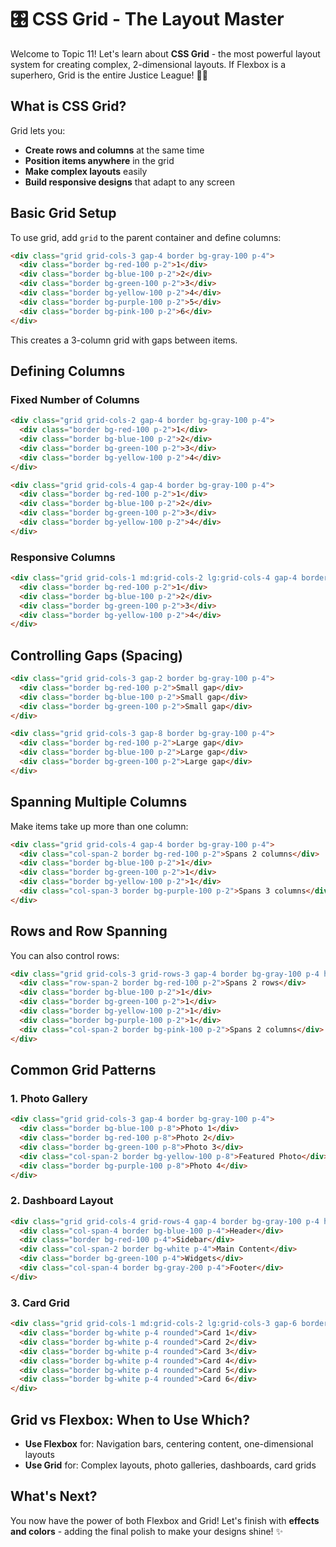 # 🎛️ CSS Grid - The Layout Master

Welcome to Topic 11! Let's learn about **CSS Grid** - the most powerful layout system for creating complex, 2-dimensional layouts. If Flexbox is a superhero, Grid is the entire Justice League! 🦸‍♂️

## What is CSS Grid?

Grid lets you:
- **Create rows and columns** at the same time
- **Position items anywhere** in the grid
- **Make complex layouts** easily
- **Build responsive designs** that adapt to any screen

## Basic Grid Setup

To use grid, add `grid` to the parent container and define columns:

```html
<div class="grid grid-cols-3 gap-4 border bg-gray-100 p-4">
  <div class="border bg-red-100 p-2">1</div>
  <div class="border bg-blue-100 p-2">2</div>
  <div class="border bg-green-100 p-2">3</div>
  <div class="border bg-yellow-100 p-2">4</div>
  <div class="border bg-purple-100 p-2">5</div>
  <div class="border bg-pink-100 p-2">6</div>
</div>
```

This creates a 3-column grid with gaps between items.

## Defining Columns

### Fixed Number of Columns
```html
<div class="grid grid-cols-2 gap-4 border bg-gray-100 p-4">
  <div class="border bg-red-100 p-2">1</div>
  <div class="border bg-blue-100 p-2">2</div>
  <div class="border bg-green-100 p-2">3</div>
  <div class="border bg-yellow-100 p-2">4</div>
</div>

<div class="grid grid-cols-4 gap-4 border bg-gray-100 p-4">
  <div class="border bg-red-100 p-2">1</div>
  <div class="border bg-blue-100 p-2">2</div>
  <div class="border bg-green-100 p-2">3</div>
  <div class="border bg-yellow-100 p-2">4</div>
</div>
```

### Responsive Columns
```html
<div class="grid grid-cols-1 md:grid-cols-2 lg:grid-cols-4 gap-4 border bg-gray-100 p-4">
  <div class="border bg-red-100 p-2">1</div>
  <div class="border bg-blue-100 p-2">2</div>
  <div class="border bg-green-100 p-2">3</div>
  <div class="border bg-yellow-100 p-2">4</div>
</div>
```

## Controlling Gaps (Spacing)

```html
<div class="grid grid-cols-3 gap-2 border bg-gray-100 p-4">
  <div class="border bg-red-100 p-2">Small gap</div>
  <div class="border bg-blue-100 p-2">Small gap</div>
  <div class="border bg-green-100 p-2">Small gap</div>
</div>

<div class="grid grid-cols-3 gap-8 border bg-gray-100 p-4">
  <div class="border bg-red-100 p-2">Large gap</div>
  <div class="border bg-blue-100 p-2">Large gap</div>
  <div class="border bg-green-100 p-2">Large gap</div>
</div>
```

## Spanning Multiple Columns

Make items take up more than one column:

```html
<div class="grid grid-cols-4 gap-4 border bg-gray-100 p-4">
  <div class="col-span-2 border bg-red-100 p-2">Spans 2 columns</div>
  <div class="border bg-blue-100 p-2">1</div>
  <div class="border bg-green-100 p-2">1</div>
  <div class="border bg-yellow-100 p-2">1</div>
  <div class="col-span-3 border bg-purple-100 p-2">Spans 3 columns</div>
</div>
```

## Rows and Row Spanning

You can also control rows:

```html
<div class="grid grid-cols-3 grid-rows-3 gap-4 border bg-gray-100 p-4 h-64">
  <div class="row-span-2 border bg-red-100 p-2">Spans 2 rows</div>
  <div class="border bg-blue-100 p-2">1</div>
  <div class="border bg-green-100 p-2">1</div>
  <div class="border bg-yellow-100 p-2">1</div>
  <div class="border bg-purple-100 p-2">1</div>
  <div class="col-span-2 border bg-pink-100 p-2">Spans 2 columns</div>
</div>
```

## Common Grid Patterns

### 1. Photo Gallery
```html
<div class="grid grid-cols-3 gap-4 border bg-gray-100 p-4">
  <div class="border bg-blue-100 p-8">Photo 1</div>
  <div class="border bg-red-100 p-8">Photo 2</div>
  <div class="border bg-green-100 p-8">Photo 3</div>
  <div class="col-span-2 border bg-yellow-100 p-8">Featured Photo</div>
  <div class="border bg-purple-100 p-8">Photo 4</div>
</div>
```

### 2. Dashboard Layout
```html
<div class="grid grid-cols-4 grid-rows-4 gap-4 border bg-gray-100 p-4 h-96">
  <div class="col-span-4 border bg-blue-100 p-4">Header</div>
  <div class="border bg-red-100 p-4">Sidebar</div>
  <div class="col-span-2 border bg-white p-4">Main Content</div>
  <div class="border bg-green-100 p-4">Widgets</div>
  <div class="col-span-4 border bg-gray-200 p-4">Footer</div>
</div>
```

### 3. Card Grid
```html
<div class="grid grid-cols-1 md:grid-cols-2 lg:grid-cols-3 gap-6 border bg-gray-100 p-4">
  <div class="border bg-white p-4 rounded">Card 1</div>
  <div class="border bg-white p-4 rounded">Card 2</div>
  <div class="border bg-white p-4 rounded">Card 3</div>
  <div class="border bg-white p-4 rounded">Card 4</div>
  <div class="border bg-white p-4 rounded">Card 5</div>
  <div class="border bg-white p-4 rounded">Card 6</div>
</div>
```

## Grid vs Flexbox: When to Use Which?

- **Use Flexbox** for: Navigation bars, centering content, one-dimensional layouts
- **Use Grid** for: Complex layouts, photo galleries, dashboards, card grids

## What's Next?

You now have the power of both Flexbox and Grid! Let's finish with **effects and colors** - adding the final polish to make your designs shine! ✨
